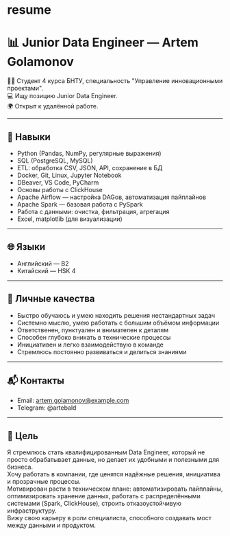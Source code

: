 # resume

# 📊 Junior Data Engineer — Artem Golamonov

👨‍🎓 Студент 4 курса БНТУ, специальность "Управление инновационными проектами".  
💻 Ищу позицию Junior Data Engineer.  
🌍 Открыт к удалённой работе.

---

## 🧠 Навыки

- Python (Pandas, NumPy, регулярные выражения)
- SQL (PostgreSQL, MySQL)
- ETL: обработка CSV, JSON, API, сохранение в БД
- Docker, Git, Linux, Jupyter Notebook
- DBeaver, VS Code, PyCharm
- Основы работы с ClickHouse
- Apache Airflow — настройка DAGов, автоматизация пайплайнов
- Apache Spark — базовая работа с PySpark
- Работа с данными: очистка, фильтрация, агрегация
- Excel, matplotlib (для визуализации)

---

## 🌐 Языки

- Английский — B2   
- Китайский — HSK 4 

---

## 👤 Личные качества

- Быстро обучаюсь и умею находить решения нестандартных задач  
- Системно мыслю, умею работать с большим объёмом информации  
- Ответственен, пунктуален и внимателен к деталям  
- Способен глубоко вникать в технические процессы  
- Инициативен и легко взаимодействую в команде  
- Стремлюсь постоянно развиваться и делиться знаниями

---

## 📬 Контакты

- Email: artem.golamonov@example.com  
- Telegram: @artebald

---

## 🎯 Цель

Я стремлюсь стать квалифицированным Data Engineer, который не просто обрабатывает данные, но делает их удобными и полезными для бизнеса.  
Хочу работать в компании, где ценятся надёжные решения, инициатива и прозрачные процессы.  
Мотивирован расти в техническом плане: автоматизировать пайплайны, оптимизировать хранение данных, работать с распределёнными системами (Spark, ClickHouse), строить отказоустойчивую инфраструктуру.  
Вижу свою карьеру в роли специалиста, способного создавать мост между данными и продуктом.